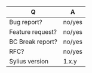 | Q                | A
| ---------------- | -----
| Bug report?      | no/yes
| Feature request? | no/yes
| BC Break report? | no/yes
| RFC?             | no/yes
| Sylius version   | 1.x.y

<!--
 - For support requests and how-tos, visit http://docs.sylius.com/en/latest/support/
-->
